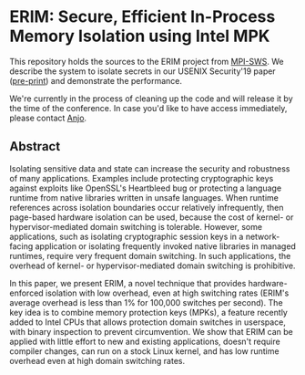 # ERIM: Secure, Efficient In-Process Memory Isolation using Intel MPK

This repository holds the sources to the ERIM project from [MPI-SWS](https://www.mpi-sws.org).
We describe the system to isolate secrets in our
USENIX Security'19 paper ([pre-print](https://arxiv.org/pdf/1801.06822.pdf)) and demonstrate the performance.

We're currently in the process of cleaning up the code and will release it by the time
of the conference. In case you'd like to have access immediately, please contact [Anjo](mailto:anjovahldiek@gmail.com).

<!--

The sources of the ERIM library are in [src/erim](src/erim). We provide several
tests that demonstrate the library's use. In this release we also
provide the ptrace and linux security module-based technique to
restrict an untrusted component's capability to mmap/mprotect
executable memory. You can find those in [src/tem](src/tem).
Our binary analysis and rewriting tool can be found in [src/binaryanalysis](src/binaryanalysis).
Additionally we provide the benchmarks and scripts to run them in [bench](bench).

-->

## Abstract

Isolating sensitive data and state can increase the security and
robustness of many applications.  Examples include protecting
cryptographic keys against exploits like OpenSSL's Heartbleed bug or
protecting a language runtime from native libraries written in unsafe
languages. When runtime references across isolation boundaries occur
relatively infrequently, then page-based hardware isolation can be
used, because the cost of kernel- or hypervisor-mediated domain
switching is tolerable. However, some applications, such as isolating
cryptographic session keys in a network-facing application or
isolating frequently invoked native libraries in managed runtimes,
require very frequent domain switching. In such applications, the
overhead of kernel- or hypervisor-mediated domain switching is
prohibitive.

In this paper, we present ERIM, a novel technique that provides
hardware-enforced isolation with low overhead, even at high switching
rates (ERIM's average overhead is less than 1\% for 100,000
switches per second).  The key idea is to combine memory protection
keys (MPKs), a feature recently added to Intel CPUs that allows
protection domain switches in userspace, with binary inspection to
prevent circumvention. We show that ERIM can be applied with little
effort to new and existing applications, doesn't require compiler
changes, can run on a stock Linux kernel, and has low runtime overhead
even at high domain switching rates.

<!--

## Build

Run `make` in [src/](src/) to compile the ERIM library.

To further  build specific benchmarks  or applications, look  into the
[bench](bench) folder.

## ERIMizing Applications and Libraries

For an application or library to make use of ERIM, the developer needs to
alter an application at three key points.

* ERIM's initialization needs to run before the application's start by, for
instance, LD_PRELOADing a shared library (with an appropiate init function)
or statically linking ERIM and calling the initialization functions. All
initialization is provided by liberim (see [src/erim](src/erim)).

* After deviding the application into a trusted and an untrusted
component, insert the appropriate switches using the API provided in
[src/erim](src/erim). Dividing an application may be done by hand, automatically
by a compiler or supervised using stub generators.

* When running an ERIMized application, we need to hinder all untruted
components from creating executable memory. This is achieved using one
of the two trusted-only execute memory (TEM) techniques provided in
[src/tem](src/tem).

Most of the overhead of running ERIM, stems from the switches, since
they appear frequently. Both, the initialization and TEM, result in
non-negligible overhead, but their functionality is invoked
infrequently.

## Compatibility

ERIM requires a CPU supporting Intel Memory Protection Keys (MPK) and
a Linux Kernel supporting MPK. We have tested and run our evaluation on
Debian 8 (kernel version 4.9.60 or 4.9.110) using Intel Xeon Scalable Silver and
Gold (6142) CPUs.

-->